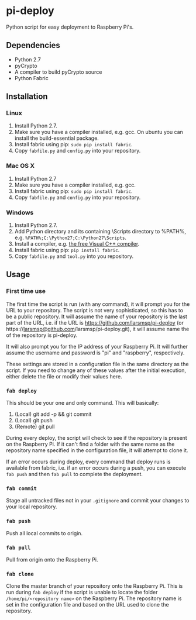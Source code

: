# pi-deploy

Python script for easy deployment to Raspberry Pi's.

## Dependencies

* Python 2.7
* pyCrypto
* A compiler to build pyCrypto source
* Python Fabric

## Installation

### Linux

1. Install Python 2.7.
2. Make sure you have a compiler installed, e.g. gcc. On ubuntu you can install the build-essential package.
3. Install fabric using pip: `sudo pip install fabric`.
4. Copy `fabfile.py` and `config.py` into your repository.

### Mac OS X

1. Install Python 2.7
2. Make sure you have a compiler installed, e.g. gcc.
3. Install fabric using pip: `sudo pip install fabric`.
4. Copy `fabfile.py` and `config.py` into your repository.

### Windows

1. Install Python 2.7.
2. Add Python directory and its containing \Scripts directory to %PATH%, e.g. `%PATH%;C:\Python27;C:\Python27\Scripts`.
3. Install a compiler, e.g. [the free Visual C++ compiler](https://www.microsoft.com/en-us/download/details.aspx?id=44266).
4. Install fabric using pip: `pip install fabric`.
5. Copy `fabfile.py` and `tool.py` into you repository.

## Usage

### First time use

The first time the script is run (with any command), it will prompt you for the URL to your repository. The script is not very sophisticated, so this has to be a public repository. It will assume the name of your repository is the last part of the URL, i.e. if the URL is https://github.com/larsmsp/pi-deploy (or https://larsmsp@github.com/larsmsp/pi-deploy.git), it will assume name the of the repository is pi-deploy.

It will also prompt you for the IP address of your Raspberry Pi. It will further assume the username and password is "pi" and "raspberry", respectively.

These settings are stored in a configuration file in the same directory as the script. If you need to change any of these values after the initial execution, either delete the file or modify their values here.

### `fab deploy`

This should be your one and only command. This will basically:

1. (Local) git add -p && git commit
2. (Local) git push
3. (Remote) git pull

During every deploy, the script will check to see if the repository is present on the Raspberry Pi. If it can't find a folder with the same name as the repository name specified in the configuration file, it will attempt to clone it.

If an error occurs during deploy, every command that deploy runs is available from fabric, i.e. if an error occurs during a push, you can execute `fab push` and then `fab pull` to complete the deployment.

### `fab commit`

Stage all untracked files not in your `.gitignore` and commit your changes to your local repository.

### `fab push`

Push all local commits to origin.

### `fab pull`

Pull from origin onto the Raspberry Pi.

### `fab clone`

Clone the master branch of your repository onto the Raspberry Pi. This is run during `fab deploy` if the script is unable to locate the folder `/home/pi/<repository name>` on the Raspberry Pi. The repository name is set in the configuration file and based on the URL used to clone the repository.
